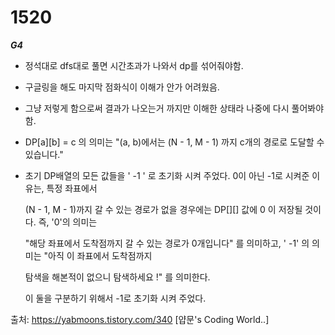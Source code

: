 # 1520
***G4***
- 정석대로 dfs대로 풀면 시간초과가 나와서 dp를 섞어줘야함.
- 구글링을 해도 마지막 점화식이 이해가 안가 어려웠음.
- 그냥 저렇게 함으로써 결과가 나오는거 까지만 이해한 상태라 나중에 다시 풀어봐야함.
- DP[a][b] = c 의 의미는 "(a, b)에서는 (N - 1, M - 1) 까지 c개의 경로로 도달할 수 있습니다."
- 초기 DP배열의 모든 값들을 ' -1 ' 로 초기화 시켜 주었다. 0이 아닌 -1로 시켜준 이유는, 특정 좌표에서

   (N - 1, M - 1)까지 갈 수 있는 경로가 없을 경우에는 DP[][] 값에 0 이 저장될 것이다. 즉, '0'의 의미는

   "해당 좌표에서 도착점까지 갈 수 있는 경로가 0개입니다" 를 의미하고, ' -1' 의 의미는 "아직 이 좌표에서 도착점까지

   탐색을 해본적이 없으니 탐색하세요 !" 를 의미한다.

   이 둘을 구분하기 위해서 -1로 초기화 시켜 주었다.



출처: https://yabmoons.tistory.com/340 [얍문's Coding World..]